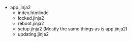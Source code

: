  - app.jinja2
    - index.htmlinde
    - locked.jinja2
    - reboot.jinja2
    - setup.jinja2 (Mostly the same things as is app.jinja2)
    - updating.jinja2

